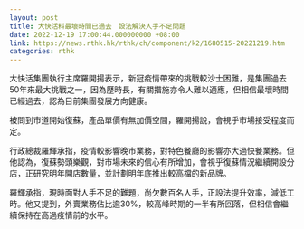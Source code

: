 ```yaml
---
layout: post
title: 大快活料最壞時間已過去　設法解決人手不足問題
date: 2022-12-19 17:00:44.000000000 +08:00
link: https://news.rthk.hk/rthk/ch/component/k2/1680515-20221219.htm
categories: rthk
---
```


大快活集團執行主席羅開揚表示，新冠疫情帶來的挑戰較沙士困難，是集團過去50年來最大挑戰之一，因為歷時長，有關措施亦令人難以適應，但相信最壞時間已經過去，認為目前集團發展方向健康。

被問到市道開始復蘇，產品單價有無加價空間，羅開揚說，會視乎市場接受程度而定。

行政總裁羅輝承指，疫情較影響晚市業務，對特色餐廳的影響亦大過快餐業務。但他認為，復蘇勢頭樂觀，對市場未來的信心有所增加，會視乎復蘇情況繼續開設分店，正研究明年開店數量，並計劃明年底推出較高檔的新品牌。

羅輝承指，現時面對人手不足的難題，尚欠數百名人手，正設法提升效率，減低工時。他又提到，外賣業務佔比逾30%，較高峰時期的一半有所回落，但相信會繼續保持在高過疫情前的水平。
